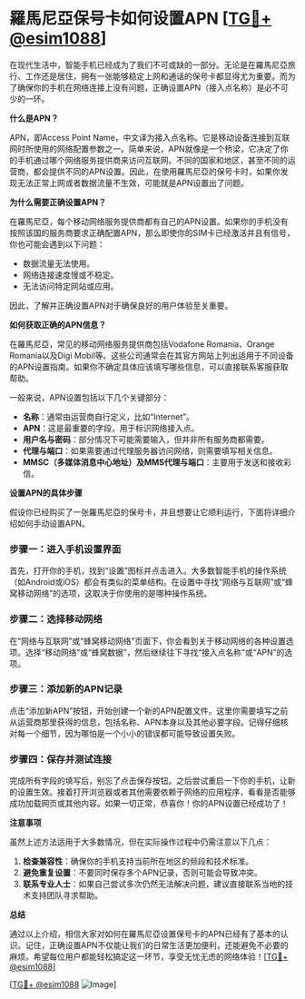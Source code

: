 # 羅馬尼亞保号卡如何设置APN [[TG💪+ @esim1088](https://t.me/s/esim1088)]

在现代生活中，智能手机已经成为了我们不可或缺的一部分。无论是在羅馬尼亞旅行、工作还是居住，拥有一张能够稳定上网和通话的保号卡都显得尤为重要。而为了确保你的手机在网络连接上没有问题，正确设置APN（接入点名称）是必不可少的一环。

**什么是APN？**

APN，即Access Point Name，中文译为接入点名称。它是移动设备连接到互联网时所使用的网络配置参数之一。简单来说，APN就像是一个桥梁，它决定了你的手机通过哪个网络服务提供商来访问互联网。不同的国家和地区，甚至不同的运营商，都会提供不同的APN设置。因此，在使用羅馬尼亞的保号卡时，如果你发现无法正常上网或者数据流量不生效，可能就是APN设置出了问题。

**为什么需要正确设置APN？**

在羅馬尼亞，每个移动网络服务提供商都有自己的APN设置。如果你的手机没有按照该国的服务商要求正确配置APN，那么即使你的SIM卡已经激活并且有信号，你也可能会遇到以下问题：

- 数据流量无法使用。
- 网络连接速度慢或不稳定。
- 无法访问特定网站或应用。

因此，了解并正确设置APN对于确保良好的用户体验至关重要。

**如何获取正确的APN信息？**

在羅馬尼亞，常见的移动网络服务提供商包括Vodafone Romania、Orange Romania以及Digi Mobil等。这些公司通常会在其官方网站上列出适用于不同设备的APN设置指南。如果你不确定具体应该填写哪些信息，可以直接联系客服获取帮助。

一般来说，APN设置包括以下几个关键部分：
- **名称**：通常由运营商自行定义，比如“Internet”。
- **APN**：这是最重要的字段，用于标识网络接入点。
- **用户名与密码**：部分情况下可能需要输入，但并非所有服务商都需要。
- **代理与端口**：如果需要通过代理服务器访问网络，则需要填写相关信息。
- **MMSC（多媒体消息中心地址）及MMS代理与端口**：主要用于发送和接收彩信。

**设置APN的具体步骤**

假设你已经购买了一张羅馬尼亞的保号卡，并且想要让它顺利运行，下面将详细介绍如何手动设置APN。

### 步骤一：进入手机设置界面

首先，打开你的手机，找到“设置”图标并点击进入。大多数智能手机的操作系统（如Android或iOS）都会有类似的菜单结构。在设置中寻找“网络与互联网”或“蜂窝移动网络”的选项，这取决于你使用的是哪种操作系统。

### 步骤二：选择移动网络

在“网络与互联网”或“蜂窝移动网络”页面下，你会看到关于移动网络的各种设置选项。选择“移动网络”或“蜂窝数据”，然后继续往下寻找“接入点名称”或“APN”的选项。

### 步骤三：添加新的APN记录

点击“添加新APN”按钮，开始创建一个新的APN配置文件。这里你需要填写之前从运营商那里获得的信息，包括名称、APN本身以及其他必要字段。记得仔细核对每一个细节，因为哪怕是一个小小的错误都可能导致设置失败。

### 步骤四：保存并测试连接

完成所有字段的填写后，别忘了点击保存按钮。之后尝试重启一下你的手机，让新的设置生效。接着打开浏览器或者其他需要依赖于网络的应用程序，看看是否能够成功加载网页或其他内容。如果一切正常，恭喜你！你的APN设置已经成功了！

**注意事项**

虽然上述方法适用于大多数情况，但在实际操作过程中仍需注意以下几点：
1. **检查兼容性**：确保你的手机支持当前所在地区的频段和技术标准。
2. **避免重复设置**：不要同时保存多个APN记录，否则可能会导致冲突。
3. **联系专业人士**：如果自己尝试多次仍然无法解决问题，建议直接联系当地的技术支持团队寻求帮助。

**总结**

通过以上介绍，相信大家对如何在羅馬尼亞设置保号卡的APN已经有了基本的认识。记住，正确设置APN不仅能让我们的日常生活更加便利，还能避免不必要的麻烦。希望每位用户都能轻松搞定这一环节，享受无忧无虑的网络体验！[[TG💪+ @esim1088](https://t.me/s/esim1088)]

[[TG💪+ @esim1088](https://t.me/s/esim1088) ![Image](https://i.postimg.cc/4NQfJmqS/Snipaste-2025-05-13-00-14-12.png)]